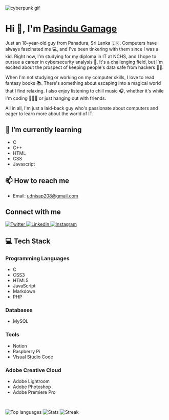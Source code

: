 ![cyberpunk gif](https://media.tenor.com/TuYN6dmAclUAAAAd/cyberpunk.gif)

# Hi 👋, I'm [Pasindu Gamage](https://github.com/pasindu208)

Just an 18-year-old guy from Panadura, Sri Lanka 🇱🇰. Computers have always fascinated me 💻, and I've been tinkering with them since I was a kid. Right now, I'm studying for my diploma in IT at NCHS, and I hope to pursue a career in cybersecurity analysis 🔐. It's a challenging field, but I'm excited about the prospect of keeping people's data safe from hackers 🕵️‍♂️.

When I'm not studying or working on my computer skills, I love to read fantasy books 📚. There's something about escaping into a magical world that I find relaxing. I also enjoy listening to chill music 🎧, whether it's while I'm coding 👨🏾‍💻 or just hanging out with friends.

All in all, I'm just a laid-back guy who's passionate about computers and eager to learn more about the world of IT.

## 🌱 I’m currently learning
- C
- C++
- HTML
- CSS
- Javascript

## 📫 How to reach me 
- Email: udnisap208@gmail.com

## Connect with me
<p>
  <a href="https://twitter.com/udnisap208">
    <img alt="Twitter" src="https://img.shields.io/badge/Twitter-1DA1F2?style=flat-square&logo=twitter&logoColor=white" />
  </a>
  <a href="https://linkedin.com/in/pasindugamage208">
    <img alt="LinkedIn" src="https://img.shields.io/badge/LinkedIn-0077B5?style=flat-square&logo=linkedin&logoColor=white" />
  </a>
  <a href="https://instagram.com/udnisap208">
    <img alt="Instagram" src="https://img.shields.io/badge/Instagram-E4405F?style=flat-square&logo=instagram&logoColor=white" />
  </a>
</p>

## 💻 Tech Stack
### Programming Languages
- C
- CSS3
- HTML5
- JavaScript
- Markdown
- PHP

### Databases
- MySQL

### Tools
- Notion
- Raspberry Pi
- Visual Studio Code

### Adobe Creative Cloud
- Adobe Lightroom
- Adobe Photoshop
- Adobe Premiere Pro

<br>

![Top languages](https://github-readme-stats.vercel.app/api/top-langs/?username=pasindu208&layout=compact&theme=dark&langs_count=10) 
![Stats](https://github-readme-stats.vercel.app/api?username=pasindu208&show_icons=true&theme=dark&include_all_commits=true)
![Streak](https://github-readme-streak-stats.herokuapp.com/?user=pasindu208&theme=dark)
